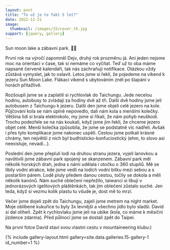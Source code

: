 ```yaml
---
layout: post
title: "To už je to fakt 5 let?"
date: 2022-12-21
image:
  thumbnail: /images/15/cover_th.jpg
support: [jquery, gallery]
---
```


Sun moon lake a zábavní park. 🏯🎢

První rok na výročí zapomněl Dejv, druhý rok prozměnu já. Ani jeden nejsme moc na orientaci v čase, tak si nemáme co vyčítat. Teď už to oba máme napsané červeně kalendáři, tak nás zachraňují notifikace. Otázkou vždy zůstává vymyslet, jak to oslavit. Letos jsme si řekli, že pojedeme na víkend k jezeru Sun Moon Lake. Flákací víkend s ubytováním zněl po šlapání v horách přitažlivě.

Rozšoupli jsme se a zaplatili si rychlovlak do Taichungu. Jede necelou hodinu, autobusy to zvládají za hodiny dvě až tři.  Další dvě hodiny jsme jeli autobusem z Taichungu k jezeru.
Další den jsme objeli celé jezero na kole. Půjčování kola se nám úplně nepovedlo, dali nám kola s menšími kolečky. Většina lidí si brala elektrokolo, my jsme si říkali, že nám pohyb neuškodí. Trochu podezřele se na nás koukali, když jsme jim řekli, že chceme jezero objet celé. Menší kolečka způsobila, že jsme se podstatně víc nadřeli. Avšak i přes tyto komplikace jsme nakonec uspěli. Cestou jsme potkali krásné chrámy, ten největší z nich byl budhisticko-konfuciostický (ehm, to slovo asi neexistuje, nevadí…).  

Poslední den jsme přepluli lodí na druhou stranu jezera, vyjeli lanovkou a navštívili jsme zábavní park spojený se skanzenem. Zábavní park měl několik horských drah, jedna s námi udělala i otočku o 360 stupňů. Mě se líbily vodní atrakce, kde jsme vedli na lodích vodní bitku mezi sebou a s postarším párem. Lodě pluly předem danou cestou, točily se dokola a měli několik kanónů. Nám suché oblečení nepřežilo, taiwanci si libují v jednorázových igelitových pláštěnkách, tak jim oblečení zůstalo suché. Jen teda, když si vezmu kolik plastu tu všude je, dost mě to mrzí.

Večer jsme dojeli zpět do Taichungu, zajeli jsme metrem na night market. Moje oblíbené kukuřice tu byly 3x levnější a všechno jídlo bylo sladší. David si dal oliheň. Zpět k rychlovlaku jsme jeli na ubike (kola, co máme k měsíční jízdence zdarma). Před půlnocí jsme se dostali zpět do Taipei.

Na první fotce David staví svou vlastní cestu v mountaineering klubu:)

 {% include gallery-layout.html gallery=site.data.galleries.15-gallery-1             id_number=1 %}

